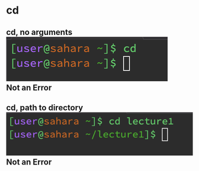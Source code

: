 # __cd__
__cd, no arguments__\
![Image](cd.png)\
Not an Error
---

__cd, path to directory__\
![Image](cd_directory.png)\
Not an Error
---

